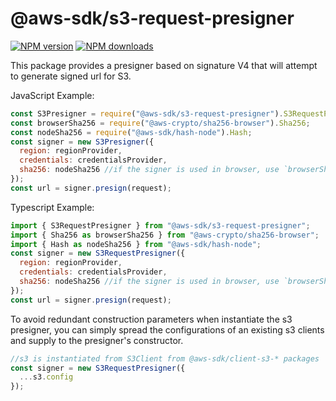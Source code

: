 # @aws-sdk/s3-request-presigner

[![NPM version](https://img.shields.io/npm/v/@aws-sdk/s3-request-presigner/preview.svg)](https://www.npmjs.com/package/@aws-sdk/s3-request-presigner)
[![NPM downloads](https://img.shields.io/npm/dm/@aws-sdk/s3-request-presigner/preview.svg)](https://www.npmjs.com/package/@aws-sdk/s3-request-presigner)

This package provides a presigner based on signature V4 that will attempt to generate signed url for S3.

JavaScript Example:

```javascript
const S3Presigner = require("@aws-sdk/s3-request-presigner").S3RequestPresigner;
const browserSha256 = require("@aws-crypto/sha256-browser").Sha256;
const nodeSha256 = require("@aws-sdk/hash-node").Hash;
const signer = new S3Presigner({
  region: regionProvider,
  credentials: credentialsProvider,
  sha256: nodeSha256 //if the signer is used in browser, use `browserSha256` then
});
const url = signer.presign(request);
```

Typescript Example:

```javascript
import { S3RequestPresigner } from "@aws-sdk/s3-request-presigner";
import { Sha256 as browserSha256 } from "@aws-crypto/sha256-browser";
import { Hash as nodeSha256 } from "@aws-sdk/hash-node";
const signer = new S3RequestPresigner({
  region: regionProvider,
  credentials: credentialsProvider,
  sha256: nodeSha256 //if the signer is used in browser, use `browserSha256` then
});
const url = signer.presign(request);
```

To avoid redundant construction parameters when instantiate the s3 presigner,
you can simply spread the configurations of an existing s3 clients and supply to
the presigner's constructor.

```javascript
//s3 is instantiated from S3Client from @aws-sdk/client-s3-* packages
const signer = new S3RequestPresigner({
  ...s3.config
});
```
